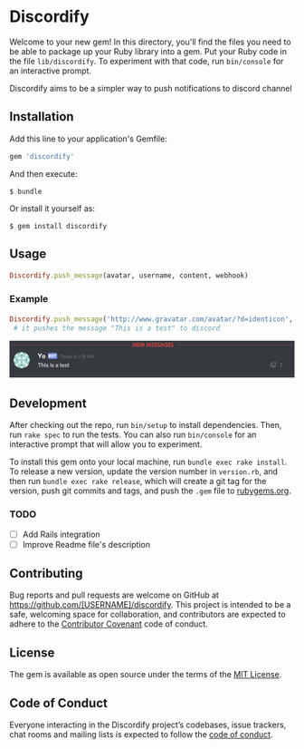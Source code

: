 # Discordify

Welcome to your new gem! In this directory, you'll find the files you need to be able to package up your Ruby library into a gem. Put your Ruby code in the file `lib/discordify`. To experiment with that code, run `bin/console` for an interactive prompt.

Discordify aims to be a simpler way to push notifications to discord channel

## Installation

Add this line to your application's Gemfile:

```ruby
gem 'discordify'
```

And then execute:

    $ bundle

Or install it yourself as:

    $ gem install discordify

## Usage

```ruby
Discordify.push_message(avatar, username, content, webhook)
```

### Example

```ruby
Discordify.push_message('http://www.gravatar.com/avatar/?d=identicon', 'Yo', 'This is a test','https://discordapp.com/api/webhooks/9090/NIJx9jf2t59')
 # it pushes the message "This is a test" to discord
```
![Message](./img/message.png?raw=true "Message")

## Development

After checking out the repo, run `bin/setup` to install dependencies. Then, run `rake spec` to run the tests. You can also run `bin/console` for an interactive prompt that will allow you to experiment.

To install this gem onto your local machine, run `bundle exec rake install`. To release a new version, update the version number in `version.rb`, and then run `bundle exec rake release`, which will create a git tag for the version, push git commits and tags, and push the `.gem` file to [rubygems.org](https://rubygems.org).

### TODO
- [ ] Add Rails integration
- [ ] Improve Readme file's description

## Contributing

Bug reports and pull requests are welcome on GitHub at https://github.com/[USERNAME]/discordify. This project is intended to be a safe, welcoming space for collaboration, and contributors are expected to adhere to the [Contributor Covenant](http://contributor-covenant.org) code of conduct.

## License

The gem is available as open source under the terms of the [MIT License](https://opensource.org/licenses/MIT).

## Code of Conduct

Everyone interacting in the Discordify project’s codebases, issue trackers, chat rooms and mailing lists is expected to follow the [code of conduct](https://github.com/[USERNAME]/discordify/blob/master/CODE_OF_CONDUCT.md).
